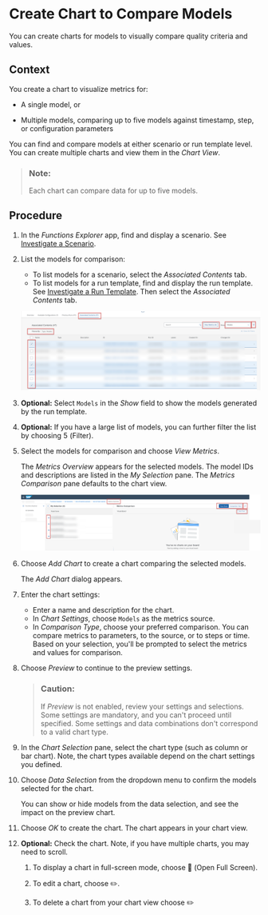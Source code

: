 <!-- loio377db3572d9b444daeb6abb23ba1041f -->

<link rel="stylesheet" type="text/css" href="css/sap-icons.css"/>

# Create Chart to Compare Models

You can create charts for models to visually compare quality criteria and values.



<a name="loio377db3572d9b444daeb6abb23ba1041f__context_env_mq2_gab"/>

## Context

You create a chart to visualize metrics for:

-   A single model, or

-   Multiple models, comparing up to five models against timestamp, step, or configuration parameters

You can find and compare models at either scenario or run template level. You can create multiple charts and view them in the *Chart View*.

> ### Note:  
> Each chart can compare data for up to five models.



<a name="loio377db3572d9b444daeb6abb23ba1041f__steps_kwx_24s_ytb"/>

## Procedure

1.  In the *Functions Explorer* app, find and display a scenario. See [Investigate a Scenario](investigate-a-scenario-4547979.md).

2.  List the models for comparison:

    -   To list models for a scenario, select the *Associated Contents* tab.
    -   To list models for a run template, find and display the run template. See [Investigate a Run Template](investigate-a-run-template-b753dc0.md). Then select the *Associated Contents* tab.

    ![List of models with key navigation options highlighted.](images/Image_AIL_FE_AlL_Compare_Models_Chart_4b9bbe9.png)

3.  **Optional:** Select `Models` in the *Show* field to show the models generated by the run template.

4.  **Optional:** If you have a large list of models, you can further filter the list by choosing <span class="SAP-icons"></span> \(Filter\).

5.  Select the models for comparison and choose *View Metrics*.

    The *Metrics Overview* appears for the selected models. The model IDs and descriptions are listed in the *My Selection* pane. The *Metrics Comparison* pane defaults to the chart view.

    ![Model comparison chart view with navigation options highlighted.](images/Image_AIL_FE_AlL_Compare_Models_Details_fd694cb.png)

6.  Choose *Add Chart* to create a chart comparing the selected models.

    The *Add Chart* dialog appears.

7.  Enter the chart settings:

    -   Enter a name and description for the chart.
    -   In *Chart Settings*, choose `Models` as the metrics source.
    -   In *Comparison Type*, choose your preferred comparison. You can compare metrics to parameters, to the source, or to steps or time. Based on your selection, you'll be prompted to select the metrics and values for comparison.

8.  Choose *Preview* to continue to the preview settings.

    > ### Caution:  
    > If *Preview* is not enabled, review your settings and selections. Some settings are mandatory, and you can't proceed until specified. Some settings and data combinations don't correspond to a valid chart type.

9.  In the *Chart Selection* pane, select the chart type \(such as column or bar chart\). Note, the chart types available depend on the chart settings you defined.

10. Choose *Data Selection* from the dropdown menu to confirm the models selected for the chart.

    You can show or hide models from the data selection, and see the impact on the preview chart.

11. Choose *OK* to create the chart. The chart appears in your chart view.

12. **Optional:** Check the chart. Note, if you have multiple charts, you may need to scroll.

    1.  To display a chart in full-screen mode, choose <span class="SAP-icons"></span> \(Open Full Screen\).

    2.  To edit a chart, choose :pencil2:.

    3.  To delete a chart from your chart view choose :pencil2:



